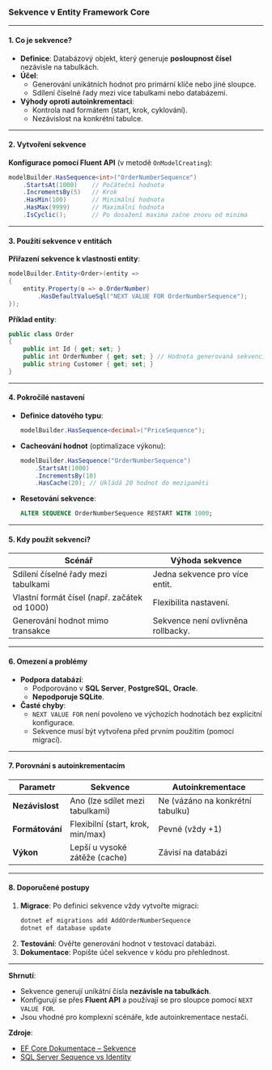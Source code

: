 
### Sekvence v Entity Framework Core

---

#### **1. Co je sekvence?**  

- **Definice**: Databázový objekt, který generuje **posloupnost čísel** nezávisle na tabulkách.  
- **Účel**:  
  - Generování unikátních hodnot pro primární klíče nebo jiné sloupce.  
  - Sdílení číselné řady mezi více tabulkami nebo databázemi.  
- **Výhody oproti autoinkrementaci**:  
  - Kontrola nad formátem (start, krok, cyklování).  
  - Nezávislost na konkrétní tabulce.  

---

#### **2. Vytvoření sekvence**  

**Konfigurace pomocí Fluent API** (v metodě `OnModelCreating`):  
```csharp  
modelBuilder.HasSequence<int>("OrderNumberSequence")  
    .StartsAt(1000)    // Počáteční hodnota  
    .IncrementsBy(5)   // Krok  
    .HasMin(100)       // Minimální hodnota  
    .HasMax(9999)      // Maximální hodnota  
    .IsCyclic();       // Po dosažení maxima začne znovu od minima  
```  

---

#### **3. Použití sekvence v entitách** 

**Přiřazení sekvence k vlastnosti entity**:  
```csharp  
modelBuilder.Entity<Order>(entity =>  
{  
    entity.Property(o => o.OrderNumber)  
        .HasDefaultValueSql("NEXT VALUE FOR OrderNumberSequence");  
});  
```  

**Příklad entity**:  
```csharp  
public class Order  
{  
    public int Id { get; set; }  
    public int OrderNumber { get; set; } // Hodnota generovaná sekvencí  
    public string Customer { get; set; }  
}  
```  

---

#### **4. Pokročilé nastavení**  

- **Definice datového typu**:  
  ```csharp  
  modelBuilder.HasSequence<decimal>("PriceSequence");  
  ```  

- **Cacheování hodnot** (optimalizace výkonu):  
  ```csharp  
  modelBuilder.HasSequence("OrderNumberSequence")  
      .StartsAt(1000)  
      .IncrementsBy(10)  
      .HasCache(20); // Ukládá 20 hodnot do mezipaměti  
  ```  

- **Resetování sekvence**:  
  ```sql  
  ALTER SEQUENCE OrderNumberSequence RESTART WITH 1000;  
  ```  

---

#### **5. Kdy použít sekvenci?**  

| **Scénář**                     | **Výhoda sekvence**                      |  
|--------------------------------|------------------------------------------|  
| Sdílení číselné řady mezi tabulkami | Jedna sekvence pro více entit.           |  
| Vlastní formát čísel (např. začátek od 1000) | Flexibilita nastavení.                   |  
| Generování hodnot mimo transakce | Sekvence není ovlivněna rollbacky.       |  

---

#### **6. Omezení a problémy**  

- **Podpora databází**:  
  - Podporováno v **SQL Server**, **PostgreSQL**, **Oracle**.  
  - **Nepodporuje SQLite**.  
- **Časté chyby**:  
  - `NEXT VALUE FOR` není povoleno ve výchozích hodnotách bez explicitní konfigurace.  
  - Sekvence musí být vytvořena před prvním použitím (pomocí migrací).  

---

#### **7. Porovnání s autoinkrementacím**  

| **Parametr**       | **Sekvence**                     | **Autoinkrementace**               |  
|--------------------|----------------------------------|------------------------------------|  
| **Nezávislost**    | Ano (lze sdílet mezi tabulkami) | Ne (vázáno na konkrétní tabulku)   |  
| **Formátování**    | Flexibilní (start, krok, min/max)| Pevné (vždy +1)                    |  
| **Výkon**          | Lepší u vysoké zátěže (cache)    | Závisí na databázi                 |  

---

#### **8. Doporučené postupy**  

1. **Migrace**: Po definici sekvence vždy vytvořte migraci:  
   ```bash  
   dotnet ef migrations add AddOrderNumberSequence  
   dotnet ef database update  
   ```  
2. **Testování**: Ověřte generování hodnot v testovací databázi.  
3. **Dokumentace**: Popište účel sekvence v kódu pro přehlednost.  

---

**Shrnutí**:  
- Sekvence generují unikátní čísla **nezávisle na tabulkách**.  
- Konfigurují se přes **Fluent API** a používají se pro sloupce pomocí `NEXT VALUE FOR`.  
- Jsou vhodné pro komplexní scénáře, kde autoinkrementace nestačí.  

**Zdroje**:  
- [EF Core Dokumentace – Sekvence](https://learn.microsoft.com/en-us/ef/core/modeling/sequences)  
- [SQL Server Sequence vs Identity](https://learn.microsoft.com/en-us/sql/t-sql/statements/create-sequence-transact-sql)
